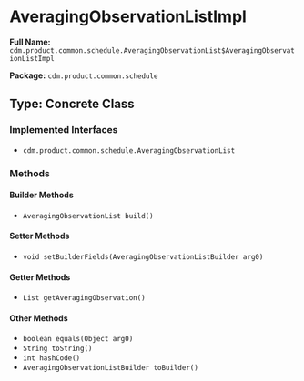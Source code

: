# AveragingObservationListImpl

**Full Name:** `cdm.product.common.schedule.AveragingObservationList$AveragingObservationListImpl`

**Package:** `cdm.product.common.schedule`

## Type: Concrete Class

### Implemented Interfaces

- `cdm.product.common.schedule.AveragingObservationList`

### Methods

#### Builder Methods

- `AveragingObservationList build()`

#### Setter Methods

- `void setBuilderFields(AveragingObservationListBuilder arg0)`

#### Getter Methods

- `List getAveragingObservation()`

#### Other Methods

- `boolean equals(Object arg0)`
- `String toString()`
- `int hashCode()`
- `AveragingObservationListBuilder toBuilder()`

